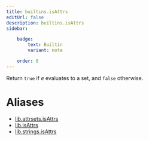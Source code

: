 ```yaml
---
title: builtins.isAttrs
editUrl: false
description: builtins.isAttrs
sidebar:

    badge:
        text: Builtin
        variant: note

    order: 0
---
```


Return `true` if *e* evaluates to a set, and `false` otherwise.


# Aliases

- [lib.attrsets.isAttrs](/nix-doc-comments/reference/lib/attrsets/lib-attrsets-isattrs)
- [lib.isAttrs](/nix-doc-comments/reference/lib/lib-isattrs)
- [lib.strings.isAttrs](/nix-doc-comments/reference/lib/strings/lib-strings-isattrs)


